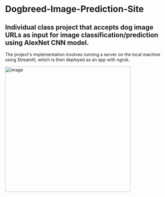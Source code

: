 # Dogbreed-Image-Prediction-Site

## Individual class project that accepts dog image URLs as input for image classification/prediction using AlexNet CNN model.
The project's implementation involves running a server on the local machine using Streamlit, which is then deployed as an app with ngrok. 

<img width="407" alt="image" src="https://github.com/ediaz029/Dogbreed-Image-Prediction-Site/assets/112585936/fbb7bfcf-00e1-4918-91dd-5f14c67a1fee">


